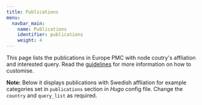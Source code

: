 ```yaml
---
title: Publications
menu:
  navbar_main:
    name: Publications
    identifier: publications
    weight: 4
---
```


This page lists the publications in Europe PMC with node coutry's affliation and interested query. Read the <a target="_blank" href="https://github.com/ScilifelabDataCentre/node-pathogens-portal?tab=readme-ov-file#publications">guidelines</a> for more information on how to customise.

**Note:** Below it displays publications with Swedish affliation for example categories set in `publications` section in _Hugo_ config file. Change the `country` and `query_list` as required.

